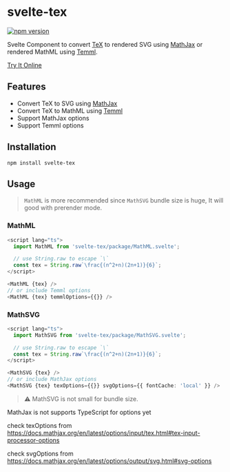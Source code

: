 # svelte-tex

[![npm version](https://badge.fury.io/js/svelte-tex.svg)](https://www.npmjs.com/package/svelte-tex)

Svelte Component to convert [TeX](https://en.wikipedia.org/wiki/TeX) to rendered SVG using [MathJax](https://github.com/mathjax/MathJax) or rendered MathML using [Temml](https://github.com/ronkok/Temml).

[Try It Online](https://ntsd.github.io/svelte-tex)

## Features

- Convert TeX to SVG using [MathJax](https://github.com/mathjax/MathJax)
- Convert TeX to MathML using [Temml](https://github.com/ronkok/Temml)
- Support MathJax options
- Support Temml options

## Installation

`npm install svelte-tex`

## Usage

> `MathML` is more recommended since `MathSVG` bundle size is huge, It will good with prerender mode.

### MathML

```ts
<script lang="ts">
  import MathML from 'svelte-tex/package/MathML.svelte';

  // use String.raw to escape `\`
  const tex = String.raw`\frac{(n^2+n)(2n+1)}{6}`;
</script>

<MathML {tex} />
// or include Temml options
<MathML {tex} temmlOptions={{}} />
```

### MathSVG

```ts
<script lang="ts">
  import MathSVG from 'svelte-tex/package/MathSVG.svelte';

  // use String.raw to escape `\`
  const tex = String.raw`\frac{(n^2+n)(2n+1)}{6}`;
</script>

<MathSVG {tex} />
// or include MathJax options
<MathSVG {tex} texOptions={{}} svgOptions={{ fontCache: 'local' }} />
```

> :warning: MathSVG is not small for bundle size.

MathJax is not supports TypeScript for options yet

check texOptions from https://docs.mathjax.org/en/latest/options/input/tex.html#tex-input-processor-options

check svgOptions from https://docs.mathjax.org/en/latest/options/output/svg.html#svg-options
